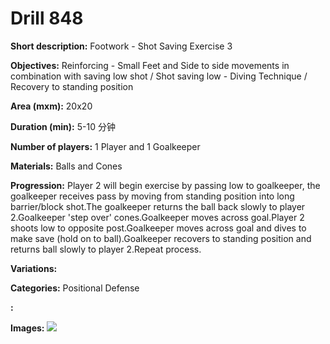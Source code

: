 # Drill 848

**Short description:**
Footwork - Shot Saving Exercise 3

**Objectives:**
Reinforcing - Small Feet and Side to side movements in combination with saving low shot / Shot saving low - Diving Technique / Recovery to standing position

**Area (mxm):**
20x20

**Duration (min):**
5-10 分钟

**Number of players:**
1 Player and 1 Goalkeeper

**Materials:**
Balls and Cones

**Progression:**
Player 2 will begin exercise by passing low to goalkeeper, the goalkeeper receives pass by moving from standing position into long barrier/block shot.The goalkeeper returns the ball back slowly to player 2.Goalkeeper 'step over' cones.Goalkeeper moves across goal.Player 2 shoots low to opposite post.Goalkeeper moves across goal and dives to make save (hold on to ball).Goalkeeper recovers to standing position and returns ball slowly to player 2.Repeat process.

**Variations:**


**Categories:**
Positional Defense

**:**


**Images:**
![](https://www.coachingfutsal.com/\images\2bfff4f01f0cfe6a5c0b02f23b90608f8fe61e94f8dba65c0e4768bcc57c8a1a2a48e0f5159f67eebb323c93c9c81cd07b8b1b514a6dfd89661ae87bb98db02f5045de1baf8f3.png)

